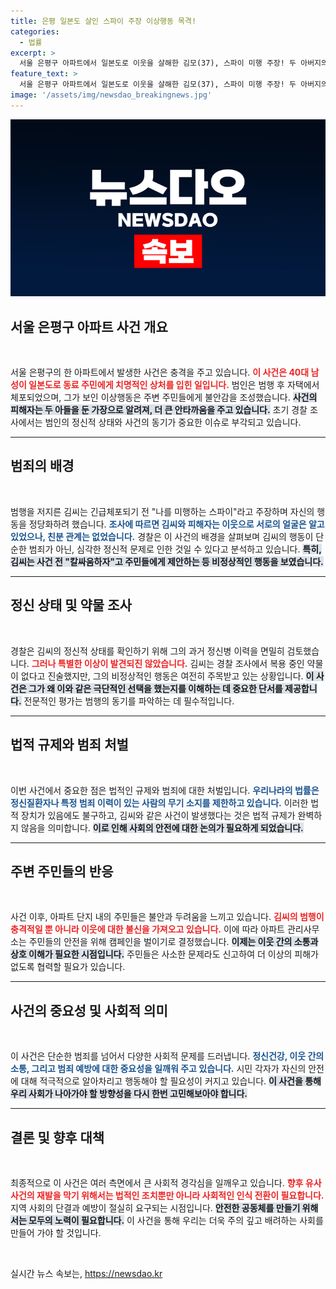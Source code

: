 ```yaml
---
title: 은평 일본도 살인 스파이 주장 이상행동 목격!
categories:
  - 법률
excerpt: >
  서울 은평구 아파트에서 일본도로 이웃을 살해한 김모(37), 스파이 미행 주장! 두 아버지의 안타까운 죽음과 주민들의 이상행동 목격담까지, 충격적인 사건의 전말은? 클릭하여 자세히 알아보세요!
feature_text: >
  서울 은평구 아파트에서 일본도로 이웃을 살해한 김모(37), 스파이 미행 주장! 두 아버지의 안타까운 죽음과 주민들의 이상행동 목격담까지, 충격적인 사건의 전말은? 클릭하여 자세히 알아보세요!
image: '/assets/img/newsdao_breakingnews.jpg'
---
```


<p><img src="/assets/img/newsdao_breakingnews.jpg" alt="ranknews 속보" /></p>

<h2 data-ke-size="size26">서울 은평구 아파트 사건 개요</h2>

<p data-ke-size="size16">&nbsp;</p>

<p>서울 은평구의 한 아파트에서 발생한 사건은 충격을 주고 있습니다. <b><span style="color: #ee2323;">이 사건은 40대 남성이 일본도로 동료 주민에게 치명적인 상처를 입힌 일입니다.</span></b> 범인은 범행 후 자택에서 체포되었으며, 그가 보인 이상행동은 주변 주민들에게 불안감을 조성했습니다. <b><span style="background-color: #21538527;">사건의 피해자는 두 아들을 둔 가장으로 알려져, 더 큰 안타까움을 주고 있습니다.</span></b> 초기 경찰 조사에서는 범인의 정신적 상태와 사건의 동기가 중요한 이슈로 부각되고 있습니다. </p>

<hr>

<h2 data-ke-size="size26">범죄의 배경</h2>

<p data-ke-size="size16">&nbsp;</p>

<p>범행을 저지른 김씨는 긴급체포되기 전 "나를 미행하는 스파이"라고 주장하며 자신의 행동을 정당화하려 했습니다. <b><span style="color: #1a5490;">조사에 따르면 김씨와 피해자는 이웃으로 서로의 얼굴은 알고 있었으나, 친분 관계는 없었습니다.</span></b> 경찰은 이 사건의 배경을 살펴보며 김씨의 행동이 단순한 범죄가 아닌, 심각한 정신적 문제로 인한 것일 수 있다고 분석하고 있습니다. <b><span style="background-color: #21538527;">특히, 김씨는 사건 전 "칼싸움하자"고 주민들에게 제안하는 등 비정상적인 행동을 보였습니다.</span></b></p>

<hr>

<h2 data-ke-size="size26">정신 상태 및 약물 조사</h2>

<p data-ke-size="size16">&nbsp;</p>

<p>경찰은 김씨의 정신적 상태를 확인하기 위해 그의 과거 정신병 이력을 면밀히 검토했습니다. <b><span style="color: #ee2323;">그러나 특별한 이상이 발견되진 않았습니다.</span></b> 김씨는 경찰 조사에서 복용 중인 약물이 없다고 진술했지만, 그의 비정상적인 행동은 여전히 주목받고 있는 상황입니다. <b><span style="background-color: #21538527;">이 사건은 그가 왜 이와 같은 극단적인 선택을 했는지를 이해하는 데 중요한 단서를 제공합니다.</span></b> 전문적인 평가는 범행의 동기를 파악하는 데 필수적입니다.</p>

<hr>

<h2 data-ke-size="size26">법적 규제와 범죄 처벌</h2>

<p data-ke-size="size16">&nbsp;</p>

<p>이번 사건에서 중요한 점은 법적인 규제와 범죄에 대한 처벌입니다. <b><span style="color: #1a5490;">우리나라의 법률은 정신질환자나 특정 범죄 이력이 있는 사람의 무기 소지를 제한하고 있습니다.</span></b> 이러한 법적 장치가 있음에도 불구하고, 김씨와 같은 사건이 발생했다는 것은 법적 규제가 완벽하지 않음을 의미합니다. <b><span style="background-color: #21538527;">이로 인해 사회의 안전에 대한 논의가 필요하게 되었습니다.</span></b></p>

<hr>

<h2 data-ke-size="size26">주변 주민들의 반응</h2>

<p data-ke-size="size16">&nbsp;</p>

<p>사건 이후, 아파트 단지 내의 주민들은 불안과 두려움을 느끼고 있습니다. <b><span style="color: #ee2323;">김씨의 범행이 충격적일 뿐 아니라 이웃에 대한 불신을 가져오고 있습니다.</span></b> 이에 따라 아파트 관리사무소는 주민들의 안전을 위해 캠페인을 벌이기로 결정했습니다. <b><span style="background-color: #21538527;">이제는 이웃 간의 소통과 상호 이해가 필요한 시점입니다.</span></b> 주민들은 사소한 문제라도 신고하여 더 이상의 피해가 없도록 협력할 필요가 있습니다.</p>

<hr>

<h2 data-ke-size="size26">사건의 중요성 및 사회적 의미</h2>

<p data-ke-size="size16">&nbsp;</p>

<p>이 사건은 단순한 범죄를 넘어서 다양한 사회적 문제를 드러냅니다. <b><span style="color: #1a5490;">정신건강, 이웃 간의 소통, 그리고 범죄 예방에 대한 중요성을 일깨워 주고 있습니다.</span></b> 시민 각자가 자신의 안전에 대해 적극적으로 알아차리고 행동해야 할 필요성이 커지고 있습니다. <b><span style="background-color: #21538527;">이 사건을 통해 우리 사회가 나아가야 할 방향성을 다시 한번 고민해보아야 합니다.</span></b></p>

<hr>

<h2 data-ke-size="size26">결론 및 향후 대책</h2>

<p data-ke-size="size16">&nbsp;</p>

<p>최종적으로 이 사건은 여러 측면에서 큰 사회적 경각심을 일깨우고 있습니다. <b><span style="color: #ee2323;">향후 유사 사건의 재발을 막기 위해서는 법적인 조치뿐만 아니라 사회적인 인식 전환이 필요합니다.</span></b> 지역 사회의 단결과 예방이 절실히 요구되는 시점입니다. <b><span style="background-color: #21538527;">안전한 공동체를 만들기 위해서는 모두의 노력이 필요합니다.</span></b> 이 사건을 통해 우리는 더욱 주의 깊고 배려하는 사회를 만들어 가야 할 것입니다.</p>

<p data-ke-size="size16">&nbsp;</p>
실시간 뉴스 속보는, <a href="https://newsdao.kr" rel="dofollow">https://newsdao.kr</a>


